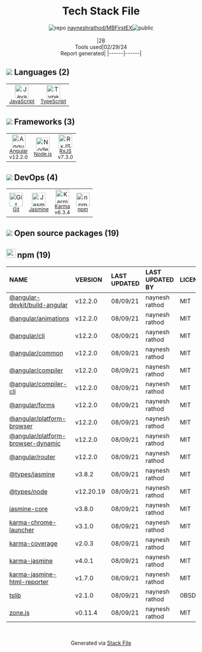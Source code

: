 <!--
&lt;--- Readme.md Snippet without images Start ---&gt;
## Tech Stack
nayneshrathod/MBFirstEX is built on the following main stack:

- [JavaScript](https://developer.mozilla.org/en-US/docs/Web/JavaScript) – Languages
- [TypeScript](http://www.typescriptlang.org) – Languages
- [Angular](https://angular.io) – Javascript MVC Frameworks
- [Node.js](http://nodejs.org/) – Frameworks (Full Stack)
- [RxJS](http://reactivex.io/rxjs/) – Concurrency Frameworks
- [Jasmine](http://jasmine.github.io/) – Javascript Testing Framework
- [Karma](http://karma-runner.github.io/) – Browser Testing

Full tech stack [here](/techstack.md)

&lt;--- Readme.md Snippet without images End ---&gt;

&lt;--- Readme.md Snippet with images Start ---&gt;
## Tech Stack
nayneshrathod/MBFirstEX is built on the following main stack:

- <img width='25' height='25' src='https://img.stackshare.io/service/1209/javascript.jpeg' alt='JavaScript'/> [JavaScript](https://developer.mozilla.org/en-US/docs/Web/JavaScript) – Languages
- <img width='25' height='25' src='https://img.stackshare.io/service/1612/bynNY5dJ.jpg' alt='TypeScript'/> [TypeScript](http://www.typescriptlang.org) – Languages
- <img width='25' height='25' src='https://img.stackshare.io/service/3745/cb8U-gL6_400x400.jpg' alt='Angular'/> [Angular](https://angular.io) – Javascript MVC Frameworks
- <img width='25' height='25' src='https://img.stackshare.io/service/1011/n1JRsFeB_400x400.png' alt='Node.js'/> [Node.js](http://nodejs.org/) – Frameworks (Full Stack)
- <img width='25' height='25' src='https://img.stackshare.io/service/1796/984368.png' alt='RxJS'/> [RxJS](http://reactivex.io/rxjs/) – Concurrency Frameworks
- <img width='25' height='25' src='https://img.stackshare.io/service/831/7c0b595409af531b9cdeb07f8c513e8b.png' alt='Jasmine'/> [Jasmine](http://jasmine.github.io/) – Javascript Testing Framework
- <img width='25' height='25' src='https://img.stackshare.io/service/1420/TidYGd6a.png' alt='Karma'/> [Karma](http://karma-runner.github.io/) – Browser Testing

Full tech stack [here](/techstack.md)

&lt;--- Readme.md Snippet with images End ---&gt;
-->
<div align="center">

# Tech Stack File
![](https://img.stackshare.io/repo.svg "repo") [nayneshrathod/MBFirstEX](https://github.com/nayneshrathod/MBFirstEX)![](https://img.stackshare.io/public_badge.svg "public")
<br/><br/>
|28<br/>Tools used|02/29/24 <br/>Report generated|
|------|------|
</div>

## <img src='https://img.stackshare.io/languages.svg'/> Languages (2)
<table><tr>
  <td align='center'>
  <img width='36' height='36' src='https://img.stackshare.io/service/1209/javascript.jpeg' alt='JavaScript'>
  <br>
  <sub><a href="https://developer.mozilla.org/en-US/docs/Web/JavaScript">JavaScript</a></sub>
  <br>
  <sub></sub>
</td>

<td align='center'>
  <img width='36' height='36' src='https://img.stackshare.io/service/1612/bynNY5dJ.jpg' alt='TypeScript'>
  <br>
  <sub><a href="http://www.typescriptlang.org">TypeScript</a></sub>
  <br>
  <sub></sub>
</td>

</tr>
</table>

## <img src='https://img.stackshare.io/frameworks.svg'/> Frameworks (3)
<table><tr>
  <td align='center'>
  <img width='36' height='36' src='https://img.stackshare.io/service/3745/cb8U-gL6_400x400.jpg' alt='Angular'>
  <br>
  <sub><a href="https://angular.io">Angular</a></sub>
  <br>
  <sub>v12.2.0</sub>
</td>

<td align='center'>
  <img width='36' height='36' src='https://img.stackshare.io/service/1011/n1JRsFeB_400x400.png' alt='Node.js'>
  <br>
  <sub><a href="http://nodejs.org/">Node.js</a></sub>
  <br>
  <sub></sub>
</td>

<td align='center'>
  <img width='36' height='36' src='https://img.stackshare.io/service/1796/984368.png' alt='RxJS'>
  <br>
  <sub><a href="http://reactivex.io/rxjs/">RxJS</a></sub>
  <br>
  <sub>v7.3.0</sub>
</td>

</tr>
</table>

## <img src='https://img.stackshare.io/devops.svg'/> DevOps (4)
<table><tr>
  <td align='center'>
  <img width='36' height='36' src='https://img.stackshare.io/service/1046/git.png' alt='Git'>
  <br>
  <sub><a href="http://git-scm.com/">Git</a></sub>
  <br>
  <sub></sub>
</td>

<td align='center'>
  <img width='36' height='36' src='https://img.stackshare.io/service/831/7c0b595409af531b9cdeb07f8c513e8b.png' alt='Jasmine'>
  <br>
  <sub><a href="http://jasmine.github.io/">Jasmine</a></sub>
  <br>
  <sub></sub>
</td>

<td align='center'>
  <img width='36' height='36' src='https://img.stackshare.io/service/1420/TidYGd6a.png' alt='Karma'>
  <br>
  <sub><a href="http://karma-runner.github.io/">Karma</a></sub>
  <br>
  <sub>v6.3.4</sub>
</td>

<td align='center'>
  <img width='36' height='36' src='https://img.stackshare.io/service/1120/lejvzrnlpb308aftn31u.png' alt='npm'>
  <br>
  <sub><a href="https://www.npmjs.com/">npm</a></sub>
  <br>
  <sub></sub>
</td>

</tr>
</table>


## <img src='https://img.stackshare.io/group.svg' /> Open source packages (19)</h2>

## <img width='24' height='24' src='https://img.stackshare.io/service/1120/lejvzrnlpb308aftn31u.png'/> npm (19)

|NAME|VERSION|LAST UPDATED|LAST UPDATED BY|LICENSE|VULNERABILITIES|
|:------|:------|:------|:------|:------|:------|
|[@angular-devkit/build-angular](https://www.npmjs.com/@angular-devkit/build-angular)|v12.2.0|08/09/21|naynesh rathod |MIT|N/A|
|[@angular/animations](https://www.npmjs.com/@angular/animations)|v12.2.0|08/09/21|naynesh rathod |MIT|N/A|
|[@angular/cli](https://www.npmjs.com/@angular/cli)|v12.2.0|08/09/21|naynesh rathod |MIT|N/A|
|[@angular/common](https://www.npmjs.com/@angular/common)|v12.2.0|08/09/21|naynesh rathod |MIT|N/A|
|[@angular/compiler](https://www.npmjs.com/@angular/compiler)|v12.2.0|08/09/21|naynesh rathod |MIT|N/A|
|[@angular/compiler-cli](https://www.npmjs.com/@angular/compiler-cli)|v12.2.0|08/09/21|naynesh rathod |MIT|N/A|
|[@angular/forms](https://www.npmjs.com/@angular/forms)|v12.2.0|08/09/21|naynesh rathod |MIT|N/A|
|[@angular/platform-browser](https://www.npmjs.com/@angular/platform-browser)|v12.2.0|08/09/21|naynesh rathod |MIT|N/A|
|[@angular/platform-browser-dynamic](https://www.npmjs.com/@angular/platform-browser-dynamic)|v12.2.0|08/09/21|naynesh rathod |MIT|N/A|
|[@angular/router](https://www.npmjs.com/@angular/router)|v12.2.0|08/09/21|naynesh rathod |MIT|N/A|
|[@types/jasmine](https://www.npmjs.com/@types/jasmine)|v3.8.2|08/09/21|naynesh rathod |MIT|N/A|
|[@types/node](https://www.npmjs.com/@types/node)|v12.20.19|08/09/21|naynesh rathod |MIT|N/A|
|[jasmine-core](https://www.npmjs.com/jasmine-core)|v3.8.0|08/09/21|naynesh rathod |MIT|N/A|
|[karma-chrome-launcher](https://www.npmjs.com/karma-chrome-launcher)|v3.1.0|08/09/21|naynesh rathod |MIT|N/A|
|[karma-coverage](https://www.npmjs.com/karma-coverage)|v2.0.3|08/09/21|naynesh rathod |MIT|N/A|
|[karma-jasmine](https://www.npmjs.com/karma-jasmine)|v4.0.1|08/09/21|naynesh rathod |MIT|N/A|
|[karma-jasmine-html-reporter](https://www.npmjs.com/karma-jasmine-html-reporter)|v1.7.0|08/09/21|naynesh rathod |MIT|N/A|
|[tslib](https://www.npmjs.com/tslib)|v2.1.0|08/09/21|naynesh rathod |0BSD|N/A|
|[zone.js](https://www.npmjs.com/zone.js)|v0.11.4|08/09/21|naynesh rathod |MIT|N/A|

<br/>
<div align='center'>

Generated via [Stack File](https://github.com/marketplace/stack-file)
